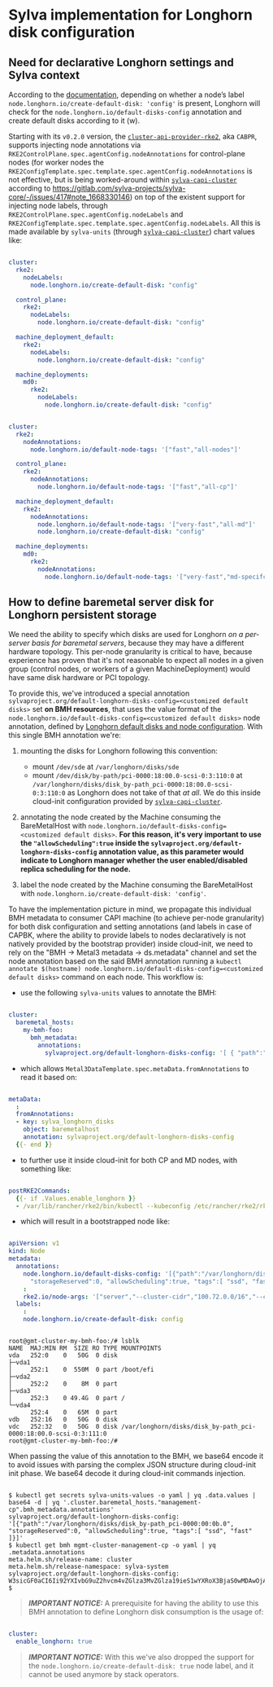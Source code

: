 # Sylva implementation for Longhorn disk configuration

## Need for declarative Longhorn settings and Sylva context

According to the [documentation](https://longhorn.io/docs/1.5.3/advanced-resources/default-disk-and-node-config/#customizing-default-disks-for-new-nodes), depending on whether a node’s label `node.longhorn.io/create-default-disk: 'config'` is present, Longhorn will check for the `node.longhorn.io/default-disks-config` annotation and create default disks according to it (w). <br/>

Starting with its `v0.2.0` version, the [`cluster-api-provider-rke2`](https://github.com/rancher-sandbox/cluster-api-provider-rke2), aka `CABPR`, supports injecting node annotations via `RKE2ControlPlane.spec.agentConfig.nodeAnnotations` for control-plane nodes (for worker nodes the `RKE2ConfigTemplate.spec.template.spec.agentConfig.nodeAnnotations` is not effective, but is being worked-around within [`sylva-capi-cluster`](https://gitlab.com/sylva-projects/sylva-elements/helm-charts/sylva-capi-cluster) according to https://gitlab.com/sylva-projects/sylva-core/-/issues/417#note_1668330146) on top of the existent support for injecting node labels, through `RKE2ControlPlane.spec.agentConfig.nodeLabels` and `RKE2ConfigTemplate.spec.template.spec.agentConfig.nodeLabels`. All this is made available by `sylva-units` (through [`sylva-capi-cluster`](https://gitlab.com/sylva-projects/sylva-elements/helm-charts/sylva-capi-cluster)) chart values like:

```yaml

cluster:
  rke2:
    nodeLabels:
      node.longhorn.io/create-default-disk: "config"

  control_plane:
    rke2:
      nodeLabels:
        node.longhorn.io/create-default-disk: "config"

  machine_deployment_default:
    rke2:
      nodeLabels:
        node.longhorn.io/create-default-disk: "config"

  machine_deployments:
    md0:
      rke2:
        nodeLabels:
          node.longhorn.io/create-default-disk: "config"
```

```yaml

cluster:
  rke2:
    nodeAnnotations:
      node.longhorn.io/default-node-tags: '["fast","all-nodes"]'

  control_plane:
    rke2:
      nodeAnnotations:
        node.longhorn.io/default-node-tags: '["fast","all-cp"]'

  machine_deployment_default:
    rke2:
      nodeAnnotations:
        node.longhorn.io/default-node-tags: '["very-fast","all-md"]'
        node.longhorn.io/create-default-disk: "config"

  machine_deployments:
    md0:
      rke2:
        nodeAnnotations:
          node.longhorn.io/default-node-tags: '["very-fast","md-specifc"]'

```

## How to define baremetal server disk for Longhorn persistent storage

We need the ability to specify which disks are used for Longhorn _on a per-server basis for baremetal servers_, because they may have a different hardware topology. This per-node granularity is critical to have, because experience has proven that it's not reasonable to expect all nodes in a given group (control nodes, or workers of a given MachineDeployment) would have same disk hardware or PCI topology.

To provide this, we've introduced a special annotation `sylvaproject.org/default-longhorn-disks-config=<customized default disks>` set **on BMH resources**, that uses the value format of the `node.longhorn.io/default-disks-config=<customized default disks>` node annotation, defined by [Longhorn default disks and node configuration](https://github.com/longhorn/longhorn/blob/master/enhancements/20200319-default-disks-and-node-configuration.md#design). With this single BMH annotation we're:

1) mounting the disks for Longhorn following this convention:

    - mount `/dev/sde` at `/var/longhorn/disks/sde`
    - mount `/dev/disk/by-path/pci-0000:18:00.0-scsi-0:3:110:0` at `/var/longhorn/disks/disk_by-path_pci-0000:18:00.0-scsi-0:3:110:0`
as Longhorn does not take of that _at all_. We do this inside cloud-init configuration provided by [`sylva-capi-cluster`](https://gitlab.com/sylva-projects/sylva-elements/helm-charts/sylva-capi-cluster).

2) annotating the node created by the Machine consuming the BareMetalHost with `node.longhorn.io/default-disks-config=<customized default disks>`. **For this reason, it's very important to use the `"allowScheduling":true` inside the `sylvaproject.org/default-longhorn-disks-config` annotation value, as this parameter would indicate to Longhorn manager whether the user enabled/disabled replica scheduling for the node.**

3) label the node created by the Machine consuming the BareMetalHost with `node.longhorn.io/create-default-disk: 'config'`.

To have the implementation picture in mind, we propagate this individual BMH metadata to consumer CAPI machine (to achieve per-node granularity) for both disk configuration and setting annotations (and labels in case of CAPBK, where the ability to provide labels to nodes declaratively is not natively provided by the bootstrap provider) inside cloud-init, we need to rely on the "BMH -\> Metal3 metadata -\> ds.metadata" channel and set the node annotation based on the said BMH annotation running a `kubectl annotate $(hostname) node.longhorn.io/default-disks-config=<customized default disks>` command on each node.
This workflow is:

- use the following `sylva-units` values to annotate the BMH:

```yaml

cluster:
  baremetal_hosts:
    my-bmh-foo:
      bmh_metadata:
        annotations:
          sylvaproject.org/default-longhorn-disks-config: '[ { "path":"/var/longhorn/disks/disk_by-path_pci-0000:18:00.0-scsi-0:3:111:0", "allowScheduling":true, "storageReserved":0, "tags":[ "ssd", "fast" ] }, { "path":"/var/longhorn/disks/sde", "storageReserved":0, "allowScheduling":true, "tags":[ "hdd", "slow" ] } ]'

```

- which allows `Metal3DataTemplate.spec.metaData.fromAnnotations` to read it based on:

```yaml

metaData:
  :
  fromAnnotations:
  - key: sylva_longhorn_disks
    object: baremetalhost
    annotation: sylvaproject.org/default-longhorn-disks-config
  {{- end }}

```

- to further use it inside cloud-init for both CP and MD nodes, with something like:

```yaml

postRKE2Commands:
  {{- if .Values.enable_longhorn }}
  - /var/lib/rancher/rke2/bin/kubectl --kubeconfig /etc/rancher/rke2/rke2.yaml annotate node $(hostname) {{ printf "%s=%s" "node.longhorn.io/default-disks-config" `{{ ds.meta_data.sylva_longhorn_disks }}` }}

```

- which will result in a bootstrapped node like:

```yaml

apiVersion: v1
kind: Node
metadata:
  annotations:
    node.longhorn.io/default-disks-config: '[{"path":"/var/longhorn/disks/disk_by-path_pci-0000:18:00.0-scsi-0:3:111:0",
      "storageReserved":0, "allowScheduling":true, "tags":[ "ssd", "fast" ]}, {"path":"/var/longhorn/disks/sde", "storageReserved":0, "allowScheduling":true, "tags":[ "hdd", "slow" ]}]'
    :
    rke2.io/node-args: '["server","--cluster-cidr","100.72.0.0/16","--cni","calico","--kubelet-arg","anonymous-auth=false","--kubelet-arg","provider-id=metal3://sylva-system/mgmt-cluster-my-bmh-foo/mgmt-cluster-cp-056108e4c3-5b9sj","--node-label","--node-label","node.longhorn.io/create-default-disk=config","--profile","cis-1.23","--service-cidr","100.73.0.0/16","--tls-san","172.18.0.2","--tls-san","192.168.100.2","--token","********"]'
  labels:
    :
    node.longhorn.io/create-default-disk: config

```

```shell

root@gmt-cluster-my-bmh-foo:/# lsblk
NAME  MAJ:MIN RM  SIZE RO TYPE MOUNTPOINTS
vda   252:0    0   50G  0 disk
├─vda1
│     252:1    0  550M  0 part /boot/efi
├─vda2
│     252:2    0    8M  0 part
├─vda3
│     252:3    0 49.4G  0 part /
└─vda4
      252:4    0   65M  0 part
vdb   252:16   0   50G  0 disk
vdc   252:32   0   50G  0 disk /var/longhorn/disks/disk_by-path_pci-0000:18:00.0-scsi-0:3:111:0
root@gmt-cluster-my-bmh-foo:/#

```

When passing the value of this annotation to the BMH, we base64 encode it to avoid issues with parsing the complex JSON structure during cloud-init init phase. We base64 decode it during cloud-init commands injection.

```terminal

$ kubectl get secrets sylva-units-values -o yaml | yq .data.values | base64 -d | yq '.cluster.baremetal_hosts."management-cp".bmh_metadata.annotations'
sylvaproject.org/default-longhorn-disks-config: '[{"path":"/var/longhorn/disks/disk_by-path_pci-0000:00:0b.0", "storageReserved":0, "allowScheduling":true, "tags":[ "ssd", "fast" ]}]'
$ kubectl get bmh mgmt-cluster-management-cp -o yaml | yq .metadata.annotations
meta.helm.sh/release-name: cluster
meta.helm.sh/release-namespace: sylva-system
sylvaproject.org/default-longhorn-disks-config: W3sicGF0aCI6Ii92YXIvbG9uZ2hvcm4vZGlza3MvZGlza19ieS1wYXRoX3BjaS0wMDAwOjAwOjBiLjAiLCAic3RvcmFnZVJlc2VydmVkIjowLCAiYWxsb3dTY2hlZHVsaW5nIjp0cnVlLCAidGFncyI6WyAic3NkIiwgImZhc3QiIF19XQ==
$

```

> **_IMPORTANT NOTICE:_** A prerequisite for having the ability to use this BMH annotation to define Longhorn disk consumption is the usage of:

```yaml

cluster:
  enable_longhorn: true

```

> **_IMPORTANT NOTICE:_** With this we've also dropped the support for the `node.longhorn.io/create-default-disk: true` node label, and it cannot be used anymore by stack operators.
